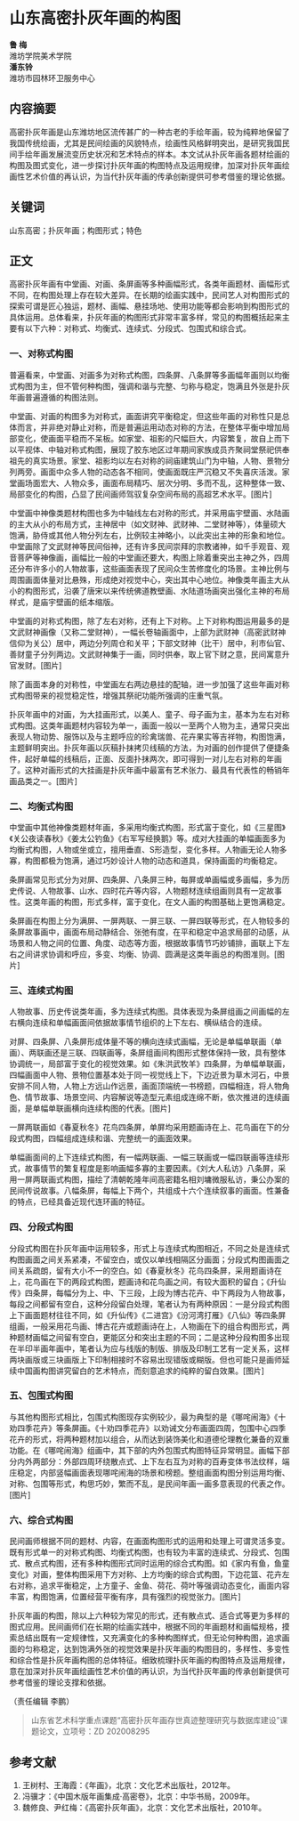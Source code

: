 # 山东高密扑灰年画的构图

**鲁 梅**  
潍坊学院美术学院  
**潘东铃**  
潍坊市园林环卫服务中心

## 内容摘要

高密扑灰年画是山东潍坊地区流传甚广的一种古老的手绘年画，较为纯粹地保留了我国传统绘画，尤其是民间绘画的风貌特点，绘画性风格鲜明突出，是研究我国民间手绘年画发展流变历史状况和艺术特点的样本。本文试从扑灰年画各题材绘画的构图及图式变化，进一步探讨扑灰年画的构图特点及运用规律，加深对扑灰年画绘画性艺术价值的再认识，为当代扑灰年画的传承创新提供可参考借鉴的理论依据。

## 关键词

山东高密；扑灰年画；构图形式；特色

## 正文

高密扑灰年画有中堂画、对画、条屏画等多种画幅形式，各类年画题材、画幅形式不同，在构图处理上存在较大差异。在长期的绘画实践中，民间艺人对构图形式的探索可谓是匠心独运，题材、画幅、悬挂场地、使用功能等都会影响到构图形式的具体运用。总体看来，扑灰年画的构图形式非常丰富多样，常见的构图概括起来主要有以下六种：对称式、均衡式、连续式、分段式、包围式和综合式。

### 一、对称式构图

普遍看来，中堂画、对画多为对称式构图，四条屏、八条屏等多画幅年画则以均衡式构图为主，但不管何种构图，强调和谐与完整、匀称与稳定，饱满且外张是扑灰年画普遍遵循的构图法则。

中堂画、对画的构图多为对称式，画面讲究平衡稳定，但这些年画的对称性只是总体而言，并非绝对静止对称，而是普遍运用动态对称的方法，在整体平衡中增加局部变化，使画面平稳而不呆板。如家堂、祖影的尺幅巨大，内容繁复，故自上而下以平视体、中轴对称式构图，展现了胶东地区过年期间家族成员齐聚祠堂祭祀供奉祖先的真实场景。家堂、祖影均以左右对称的祠庙建筑山门为中轴，人物、景物分列两旁。画面中众多人物的动态各不相同，使画面既庄严沉稳又不失喜庆活泼。家堂画场面宏大、人物众多，画面布局精巧、层次分明、多而不乱，这种整体一致、局部变化的构图，凸显了民间画师驾驭复杂空间布局的高超艺术水平。[图片]

中堂画中神像类题材构图也多为中轴线左右对称的形式，并采用庙宇壁画、水陆画的主大从小的布局方式，主神居中（如文财神、武财神、二堂财神等），体量硕大饱满，胁侍或其他人物分列左右，比例较主神略小，以此突出主神的形象和地位。中堂画除了文武财神等民间俗神，还有许多民间崇拜的宗教诸神，如千手观音、观音菩萨等神像画，画幅比一般的中堂画还要大，构图上除着重突出主神之外，四周还分布许多小的人物故事，这些画面表现了民间众生苦修度化的场景。主神比例与周围画面体量对比悬殊，形成绝对视觉中心，突出其中心地位。神像类年画主大从小的构图形式，沿袭了唐宋以来传统佛道教壁画、水陆道场画突出强化主神的布局样式，是庙宇壁画的纸本缩版。

中堂画的对称式构图，除了左右对称，还有上下对称。上下对称构图运用最多的是文武财神画像（又称二堂财神），一幅长卷轴画面中，上部为武财神（高密武财神信仰为关公）居中，两边分列周仓和关平；下部文财神（比干）居中，利市仙官、善财童子分列两边。文武财神集于一画，同时供奉，取上官下财之意，民间寓意升官发财。[图片]

除了画面本身的对称性，中堂画左右两边悬挂的配轴，进一步加强了这些年画对称式构图带来的视觉稳定性，增强其祭祀功能所强调的庄重气氛。

扑灰年画中的对画，为大挂画形式，以美人、童子、母子画为主，基本为左右对称式构图。这类年画题材内容较为单一，画面一般以一至两个人物为主，通常只突出表现人物动势、服饰以及与主题呼应的珍禽瑞兽、花卉果实等吉祥物，构图饱满，主题鲜明突出。扑灰年画以灰稿扑抹拷贝线稿的方法，为对画的创作提供了便捷条件，起好单幅的线稿后，正面、反面扑抹两次，即可得到一对儿左右对称的年画了。这种对画形式的大挂画是扑灰年画中最富有艺术张力、最具有代表性的畅销年画品类之一。[图片]

### 二、均衡式构图

中堂画中其他神像类题材年画，多采用均衡式构图，形式富于变化，如《三星图》《关公夜读春秋》《姜太公钓鱼》《右军写经换鹅》等。成对大挂画的单幅画面多为均衡式构图，人物或坐或立，擅用垂直、S形造型，变化多样。人物画无论人物多寡，构图都极为饱满，通过巧妙设计人物的动态和道具，保持画面的均衡稳定。

条屏画常见形式分为对屏、四条屏、八条屏三种，每屏或单画幅或多画幅，多为历史传说、人物故事、山水、四时花卉等内容，人物题材连续组画则具有一定故事性。这类年画的构图，形式多样，富于变化，在文人画的构图基础上更饱满稳定。

条屏画在构图上分为满屏、一屏两联、一屏三联、一屏四联等形式，在人物较多的条屏故事画中，画面布局动静结合、张弛有度，在平和稳定中追求局部的动感，从场景和人物之间的位置、角度、动态等方面，根据故事情节巧妙铺排，画联上下左右之间讲求协调和呼应，多变、均衡、协调、圆满是这类年画总的构图准则。[图片]

### 三、连续式构图

人物故事、历史传说类年画，多为连续式构图。具体表现为条屏组画之间画幅的左右横向连续和单幅画面间依据故事情节组织的上下左右、横纵结合的连续。

对屏、四条屏、八条屏形成体量不等的横向连续式画幅，无论是单幅单联画（单画）、两联画还是三联、四联画等，条屏组画间构图形式整体保持一致，具有整体协调统一，局部富于变化的视觉效果。如《朱洪武牧羊》四条屏，为单幅单联画，四幅画面中人物、景物位置基本处于同一视觉线上下，下边近景为草木河石，中景安排不同人物，人物上方远山作远景，画面顶端统一书榜题，四幅相连，将人物角色、情节故事、场景空间、内容解说等造型元素组成连绵不断，依次推进的连续画面，是单幅单联画横向连续构图的代表。[图片]

一屏两联画如《春夏秋冬》花鸟四条屏，单屏均采用题画诗在上、花鸟画在下的分段式构图，四幅组成连续和谐、完整统一的画面效果。

单幅画面间的上下连续式构图，有一幅两联画、一幅三联画或一幅四联画等连续形式，故事情节的繁复程度是影响画幅多寡的主要因素。《刘大人私访》八条屏，采用一屏两联画式构图，描绘了清朝乾隆年间高密籍名相刘墉微服私访，秉公办案的民间传说故事。八幅条屏，每幅上下两个，共组成十六个连续叙事的画面。性兼备的特点，已经具备近现代连环画的特征。

### 四、分段式构图

分段式构图在扑灰年画中运用较多，形式上与连续式构图相近，不同之处是连续式构图画面之间关系紧凑，不留空白，或仅以单线相隔区分画面；分段式构图画面之间关系疏朗，留有大小不一的空白。如《春夏秋冬》花鸟四条屏，采用题画诗在上，花鸟画在下的两段式构图，题画诗和花鸟画之间，有较大面积的留白；《升仙传》四条屏，每幅分为上、中、下三段，上段为博古花卉、中下两段为人物故事，每段之间都留有空白，这种分段留白处理，笔者认为有两种原因：一是分段式构图上下画面题材往往不同，如《升仙传》《二进宫》《汾河湾打雁》《八仙》等四条屏组画，一般采用花鸟画、博古花卉或题画诗在上，人物画在下的组合构图形式，两种题材画幅之间留有空白，更能区分和突出主题的不同；二是这种分段构图多出现在半印半画年画中，笔者认为应与线版的制版、排版及印制工艺有一定关系，这样两块画版或三块画版上下印制相接时不容易出现错版或糊版。但也可能只是画师延续中国画构图讲究留白的艺术特点，而刻意追求的纯粹的留白效果。[图片]

### 五、包围式构图

与其他构图形式相比，包围式构图现存实例较少，最为典型的是《哪咤闹海》《十劝四季花卉》等条屏画。《十劝四季花卉》以劝诫文分布画面四周，包围中心四季花卉的形式，将两种题材加以组合，从而达到装饰美化和道德伦理教化兼备的双重功能。在《哪咤闹海》组画中，其下部的内外包围式构图特征异常明显。画幅下部分内外两部分：外部四周环绕散点式、上下左右互为对称的百寿变体书法纹样，端庄稳定，内部竖幅画面表现哪咤闹海的场景和榜题。整组画面构图分别运用均衡、对称、包围等形式，构思巧妙，繁而不乱，是民间年画一画多意表现的代表之作。[图片]

### 六、综合式构图

民间画师根据不同的题材、内容，在画面构图形式的运用和处理上可谓灵活多变。既有形式单一的对称式构图、均衡式构图，也有较为丰富的连续式、分段式、包围式、散点式构图，还有多种构图形式同时运用的综合式构图。如《家内有鱼，鱼童变化》对画，整体构图采用下方对称、上方均衡的综合式构图，下边花篮、花卉左右对称，追求平衡稳定，上方童子、金鱼、荷花、荷叶等强调动态变化，画面内容丰富，构图饱满，位置经营平衡有序，具有强烈的视觉张力。[图片]

扑灰年画的构图，除以上六种较为常见的形式，还有散点式、适合式等更为多样的图式应用。民间画师们在长期的绘画实践中，根据不同的年画题材和画幅规格，摸索总结出既有一定规律性，又充满变化的多种构图样式，但无论何种构图，追求画面的匀称稳定，达到饱满外张的视觉效果是扑灰年画的构图目的，多样性、多变性和综合性是扑灰年画构图的总体特征。细致梳理扑灰年画的构图特点及运用规律，意在加深对扑灰年画绘画性艺术价值的再认识，为当代扑灰年画的传承创新提供可参考借鉴的理论支撑和依据。

（责任编辑 李鹏）

> 山东省艺术科学重点课题“高密扑灰年画存世真迹整理研究与数据库建设”课题论文，立项号：ZD 202008295

## 参考文献

1. 王树村、王海霞：《年画》，北京：文化艺术出版社，2012年。  
2. 冯骥才：《中国木版年画集成·高密卷》，北京：中华书局，2009年。  
3. 魏修良、尹红梅：《高密扑灰年画》，北京：文化艺术出版社，2010年。